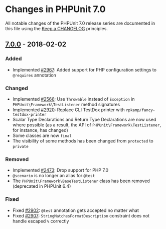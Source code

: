 # Changes in PHPUnit 7.0

All notable changes of the PHPUnit 7.0 release series are documented in this file using the [Keep a CHANGELOG](http://keepachangelog.com/) principles.

## [7.0.0] - 2018-02-02

### Added

* Implemented [#2967](https://github.com/sebastianbergmann/phpunit/pull/2967): Added support for PHP configuration settings to `@requires` annotation

### Changed

* Implemented [#2566](https://github.com/sebastianbergmann/phpunit/issues/2566): Use `Throwable` instead of `Exception` in `PHPUnit\Framework\TestListener` method signatures
* Implemented [#2920](https://github.com/sebastianbergmann/phpunit/pull/2920): Replace CLI TestDox printer with `rpkamp/fancy-testdox-printer`
* Scalar Type Declarations and Return Type Declarations are now used where possible (as a result, the API of `PHPUnit\Framework\TestListener`, for instance, has changed)
* Some classes are now `final`
* The visibility of some methods has been changed from `protected` to `private`

### Removed

* Implemented [#2473](https://github.com/sebastianbergmann/phpunit/issues/2473): Drop support for PHP 7.0
* `@scenario` is no longer an alias for `@test`
* The `PHPUnit\Framework\BaseTestListener` class has been removed (deprecated in PHPUnit 6.4)

### Fixed

* Fixed [#2902](https://github.com/sebastianbergmann/phpunit/issues/2902): `@test` annotation gets accepted no matter what
* Fixed [#2907](https://github.com/sebastianbergmann/phpunit/issues/2907): `StringMatchesFormatDescription` constraint does not handle escaped `%` correctly

[7.0.0]: https://github.com/sebastianbergmann/phpunit/compare/6.5...7.0.0

